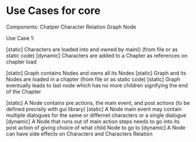 # Use Cases for core

Components:
Chatper
Character
Relation
Graph
Node


Use Case 1:

[static]  Characters are loaded into and owned by main() (from file or as static code)
[dynamic] Characters are added to a Chapter as references on chapter load

[static] Graph contains Nodes and owns all its Nodes
[static] Graph and its Nodes are loaded in a chapter (from file or as static code)
[static] Graph eventually leads to last node which has no more children signifying the end of the Chapter

[static]  A Node contains pre actions, the main event, and post actions (to be defined precisily with gui library)
[static]  A Node main event may contain multiple dialogues for the same or differnet characters or a single dialogue
[dynamic] A Node that runs out of main action steps needs to go into its post action of giving choice of what child Node to go to
[dynamic] A Node can have side effects on Characters and Characters Relation
